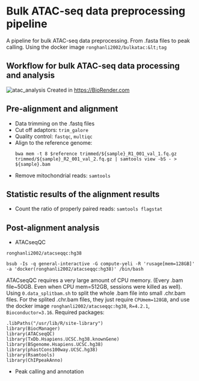 # Bulk ATAC-seq data preprocessing pipeline
A pipeline for bulk ATAC-seq data preprocessing. From .fasta files to peak calling. Using the docker image `ronghanli2002/bulkatac:&lt;tag`
## Workflow for bulk ATAC-seq data processing and analysis
![atac_analysis](https://github.com/user-attachments/assets/f7ef2dca-341a-47ac-b15a-5900c279d83a)
Created in  https://BioRender.com
## Pre-alignment and alignment
- Data trimming on the .fastq files
- Cut off adaptors: `trim_galore`
- Quality control: `fastqc`, `multiqc`
- Align to the reference genome:
  ```{bash}
  bwa mem -t 8 $reference trimmed/${sample}_R1_001_val_1.fq.gz trimmed/${sample}_R2_001_val_2.fq.gz | samtools view -bS - > ${sample}.bam
  ```
- Remove mitochondrial reads: `samtools`

## Statistic results of the alignment results
- Count the ratio of properly paired reads: `samtools flagstat`
## Post-alignment analysis
- ATACseqQC
```{bash}
ronghanli2002/atacseqqc:hg38
```

```{bash}
bsub -Is -q general-interactive -G compute-yeli -R 'rusage[mem=128GB]' -a 'docker(ronghanli2002/atacseqqc:hg38)' /bin/bash    
```
  ATACseqQC requires a very large amount of CPU memory. (Every .bam file~50GB. Even when CPU mem=512GB, sessions were killed as well). Using `0.data_splitbam.sh` to split the whole .bam file into small .chr.bam files.
  For the splited .chr.bam files, they just require `CPUmem=128GB`, and use the docker image `ronghanli2002/atacseqqc:hg38`, `R=4.2.1`, `Bioconductor=3.16`.
  Required packages:
```{R}
.libPaths("/usr/lib/R/site-library")
library(BiocManager)
library(ATACseqQC)
library(TxDb.Hsapiens.UCSC.hg38.knownGene)
library(BSgenome.Hsapiens.UCSC.hg38)
library(phastCons100way.UCSC.hg38)
library(Rsamtools)
library(ChIPpeakAnno)
```
- Peak calling and annotation

